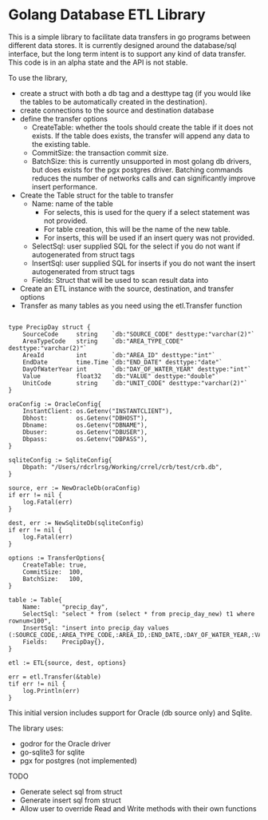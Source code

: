 # Golang Database ETL Library
This is a simple library to facilitate data transfers in go programs between different data stores.  It is currently designed around the database/sql interface, but the long term intent is to support any kind of data transfer.  This code is in an alpha state and the API is not stable. 

To use the library, 
 - create a struct with both a db tag and a desttype tag (if you would like the tables to be automatically created in the destination). 
 - create connections to the source and destination database
 - define the transfer options
   - CreateTable: whether the tools should create the table if it does not exists.  If the table does exists, the transfer will append any data to the existing table.
   - CommitSize: the transaction commit size.
   - BatchSize: this is currently unsupported in most golang db drivers, but does exists for the pgx postgres driver.  Batching commands reduces the number of networks calls and can significantly improve insert performance.
 - Create the Table struct for the table to transfer
   - Name: name of the table
     - For selects, this is used for the query if a select statement was not provided.
     - For table creation, this will be the name of the new table.
     - For inserts, this will be used if an insert query was not provided.
   - SelectSql: user supplied SQL for the select if you do not want if autogenerated from struct tags
   - InsertSql: user supplied SQL for inserts if you do not want the insert autogenerated from struct tags
   - Fields: Struct that will be used to scan result data into
 - Create an ETL instance with the source, destination, and transfer options
 - Transfer as many tables as you need using the etl.Transfer function
     
```golang

type PrecipDay struct {
	SourceCode     string    `db:"SOURCE_CODE" desttype:"varchar(2)"`
	AreaTypeCode   string    `db:"AREA_TYPE_CODE" desttype:"varchar(2)"`
	AreaId         int       `db:"AREA_ID" desttype:"int"`
	EndDate        time.Time `db:"END_DATE" desttype:"date"`
	DayOfWaterYear int       `db:"DAY_OF_WATER_YEAR" desttype:"int"`
	Value          float32   `db:"VALUE" desttype:"double"`
	UnitCode       string    `db:"UNIT_CODE" desttype:"varchar(2)"`
}

oraConfig := OracleConfig{
    InstantClient: os.Getenv("INSTANTCLIENT"),
    Dbhost:        os.Getenv("DBHOST"),
    Dbname:        os.Getenv("DBNAME"),
    Dbuser:        os.Getenv("DBUSER"),
    Dbpass:        os.Getenv("DBPASS"),
}

sqliteConfig := SqliteConfig{
    Dbpath: "/Users/rdcrlrsg/Working/crrel/crb/test/crb.db",
}

source, err := NewOracleDb(oraConfig)
if err != nil {
    log.Fatal(err)
}

dest, err := NewSqliteDb(sqliteConfig)
if err != nil {
    log.Fatal(err)
}

options := TransferOptions{
    CreateTable: true,
    CommitSize:  100,
    BatchSize:   100,
}

table := Table{
    Name:      "precip_day",
    SelectSql: "select * from (select * from precip_day_new) t1 where rownum<100",
    InsertSql: "insert into precip_day values (:SOURCE_CODE,:AREA_TYPE_CODE,:AREA_ID,:END_DATE,:DAY_OF_WATER_YEAR,:VALUE,:UNIT_CODE)",
    Fields:    PrecipDay{},
}

etl := ETL{source, dest, options}

err = etl.Transfer(&table)
tif err != nil {
    log.Println(err)
}
```

This initial version includes support for Oracle (db source only) and Sqlite.

The library uses:
 - godror for the Oracle driver
 - go-sqlite3 for sqlite
 - pgx for postgres (not implemented)

 TODO
  - Generate select sql from struct
  - Generate insert sql from struct
  - Allow user to override Read and Write methods with their own functions